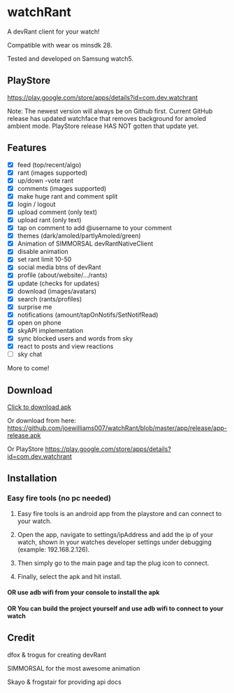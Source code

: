 # watchRant
A devRant client for your watch!

Compatible with wear os minsdk 28.

Tested and developed on Samsung watch5.

## PlayStore
https://play.google.com/store/apps/details?id=com.dev.watchrant

Note: The newest version will always be on Github first. Current GitHub release has updated watchface that removes background for amoled ambient mode. PlayStore release HAS NOT gotten that update yet.

## Features

- [x] feed (top/recent/algo)
- [x] rant (images supported)
- [x] up/down -vote rant
- [x] comments (images supported)
- [x] make huge rant and comment split
- [x] login / logout
- [x] upload comment (only text)
- [x] upload rant (only text)
- [x] tap on comment to add @username to your comment
- [x] themes (dark/amoled/partlyAmoled/green)
- [x] Animation of SIMMORSAL devRantNativeClient
- [x] disable animation
- [x] set rant limit 10-50
- [x] social media btns of devRant
- [x] profile (about/website/.../rants)
- [x] update (checks for updates)
- [x] download (images/avatars)
- [x] search (rants/profiles)
- [x] surprise me
- [x] notifications (amount/tapOnNotifs/SetNotifRead)
- [x] open on phone
- [x] skyAPI implementation
- [x] sync blocked users and words from sky
- [x] react to posts and view reactions
- [ ] sky chat

More to come!

## Download

[Click to download apk](https://github.com/joewilliams007/watchRant/blob/master/app/release/app-release.apk?raw=true)

Or download from here: https://github.com/joewilliams007/watchRant/blob/master/app/release/app-release.apk

Or PlayStore https://play.google.com/store/apps/details?id=com.dev.watchrant

## Installation

### Easy fire tools (no pc needed)

1. Easy fire tools is an android app from the playstore and can connect to your watch.

2. Open the app, navigate to settings/ipAddress and add the ip of your watch, shown in your watches developer settings under debugging (example: 192.168.2.126).

3. Then simply go to the main page and tap the plug icon to connect.

4. Finally, select the apk and hit install.

#### OR use adb wifi from your console to install the apk

#### OR You can build the project yourself and use adb wifi to connect to your watch


## Credit

dfox & trogus for creating devRant

SIMMORSAL for the most awesome animation

Skayo & frogstair for providing api docs

